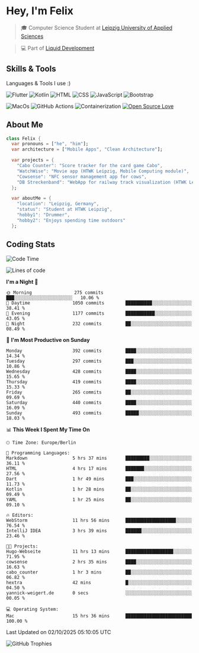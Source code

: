 # Hey, I'm Felix 
<!--
[![GitHub followers](https://img.shields.io/github/followers/flixcoo?style=social)](https://github.com/flixcoo)
[![GitHub stars](https://img.shields.io/github/stars/flixcoo?style=social)](https://github.com/flixcoo)
-->

> 🎓 Computer Science Student at [Leipzig University of Applied Sciences](https://htwk-leipzig.de)

>  💻 Part of [Liquid Development](https://github.com/LiquidDevelopmentDE)

<!-- ![Felix's GitHub stats](https://github-readme-stats.vercel.app/api?username=flixcoo&show_icons=true&theme=radical) -->
## Skills & Tools
Languages & Tools I use :)

![Flutter](https://img.shields.io/badge/Multi--Platform-Flutter-informational?style=flat&color=027DFD&logo=flutter&logoColor=027DFD)
![Kotlin](https://img.shields.io/badge/Android-Kotlin-informational?style=flat&color=7F52FF&logo=kotlin&logoColor=7F52FF)
![HTML](https://img.shields.io/badge/Web-HTML5-informational?style=flat&color=E34F26&logo=html5&logoColor=E34F26)
![CSS](https://img.shields.io/badge/Web-CSS3-informational?style=flat&color=F43059&logo=css&logoColor=F43059)
![JavaScript](https://img.shields.io/badge/Web-JavaScript-informational?style=flat&logo=javascript&color=F7DF1E)
![Bootstrap](https://img.shields.io/badge/Web-Bootstrap_5-informational?style=flat&color=7952B3&logo=bootstrap&logoColor=7952B3)

![MacOs](https://img.shields.io/badge/System-MacOS-informational?style=flat&logo=apple&logoColor=FFFFFF&color=222)
![GitHub Actions](https://img.shields.io/badge/CI/CD-GitHub_Actions-informational?style=flat&color=DD5D20&logo=github-actions&logoColor=DD5D20)
![Containerization](https://img.shields.io/badge/Containerization-Docker-informational?style=flat&color=2496ED&logo=docker&logoColor=2496ED)
[![Open Source Love](https://badges.frapsoft.com/os/v1/open-source.svg?v=102)](https://github.com/ellerbrock/open-source-badge/)

## About Me

```dart
class Felix {
  var pronouns = ["he", "him"];
  var architecture = ["Mobile Apps", "Clean Architecture"];

  var projects = {
    "Cabo Counter": "Score tracker for the card game Cabo",
    "WatchWise": "Movie app (HTWK Leipzig, Mobile Computing module)",
    "Cowsense": "NFC sensor management app for cows",
    "DB Streckenband": "WebApp for railway track visualization (HTWK Leipzig, Software Project module)"
  };

  var aboutMe = {
    "location": "Leipzig, Germany",
    "status": "Student at HTWK Leipzig",
    "hobby1": "Drummer",
    "hobby2": "Enjoys spending time outdoors"
  };
```

## Coding Stats
<!--START_SECTION:waka-->
![Code Time](http://img.shields.io/badge/Code%20Time-307%20hrs%2050%20mins-blue)

![Lines of code](https://img.shields.io/badge/From%20Hello%20World%20I%27ve%20Written-334.0%20thousand%20lines%20of%20code-blue)

**I'm a Night 🦉** 

```text
🌞 Morning                275 commits         ███░░░░░░░░░░░░░░░░░░░░░░   10.06 % 
🌆 Daytime                1050 commits        ██████████░░░░░░░░░░░░░░░   38.41 % 
🌃 Evening                1177 commits        ███████████░░░░░░░░░░░░░░   43.05 % 
🌙 Night                  232 commits         ██░░░░░░░░░░░░░░░░░░░░░░░   08.49 % 
```
📅 **I'm Most Productive on Sunday** 

```text
Monday                   392 commits         ████░░░░░░░░░░░░░░░░░░░░░   14.34 % 
Tuesday                  297 commits         ███░░░░░░░░░░░░░░░░░░░░░░   10.86 % 
Wednesday                428 commits         ████░░░░░░░░░░░░░░░░░░░░░   15.65 % 
Thursday                 419 commits         ████░░░░░░░░░░░░░░░░░░░░░   15.33 % 
Friday                   265 commits         ██░░░░░░░░░░░░░░░░░░░░░░░   09.69 % 
Saturday                 440 commits         ████░░░░░░░░░░░░░░░░░░░░░   16.09 % 
Sunday                   493 commits         █████░░░░░░░░░░░░░░░░░░░░   18.03 % 
```


📊 **This Week I Spent My Time On** 

```text
🕑︎ Time Zone: Europe/Berlin

💬 Programming Languages: 
Markdown                 5 hrs 37 mins       █████████░░░░░░░░░░░░░░░░   36.11 % 
HTML                     4 hrs 17 mins       ███████░░░░░░░░░░░░░░░░░░   27.56 % 
Dart                     1 hr 49 mins        ███░░░░░░░░░░░░░░░░░░░░░░   11.73 % 
Kotlin                   1 hr 28 mins        ██░░░░░░░░░░░░░░░░░░░░░░░   09.49 % 
YAML                     1 hr 25 mins        ██░░░░░░░░░░░░░░░░░░░░░░░   09.10 % 

🔥 Editors: 
WebStorm                 11 hrs 56 mins      ███████████████████░░░░░░   76.54 % 
IntelliJ IDEA            3 hrs 39 mins       ██████░░░░░░░░░░░░░░░░░░░   23.46 % 

🐱‍💻 Projects: 
Hugo-Webseite            11 hrs 13 mins      ██████████████████░░░░░░░   71.95 % 
cowsense                 2 hrs 35 mins       ████░░░░░░░░░░░░░░░░░░░░░   16.63 % 
cabo_counter             1 hr 3 mins         ██░░░░░░░░░░░░░░░░░░░░░░░   06.82 % 
hextra                   42 mins             █░░░░░░░░░░░░░░░░░░░░░░░░   04.50 % 
yannick-weigert.de       0 secs              ░░░░░░░░░░░░░░░░░░░░░░░░░   00.05 % 

💻 Operating System: 
Mac                      15 hrs 36 mins      █████████████████████████   100.00 % 
```


 Last Updated on 02/10/2025 05:10:05 UTC
<!--END_SECTION:waka-->

![GitHub Trophies](https://github-profile-trophy.vercel.app/?username=flixcoo&theme=onedark&row=1)
